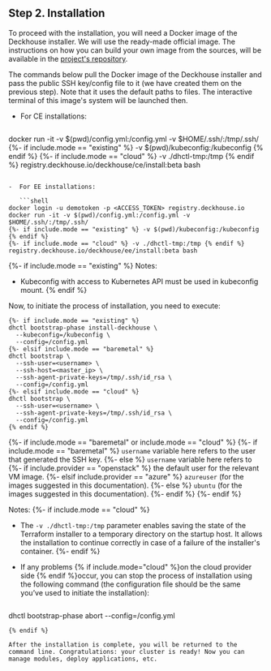 ## Step 2. Installation

To proceed with the installation, you will need a Docker image of the Deckhouse installer. We will use the ready-made official image. The instructions on how you can build your own image from the sources, will be available in the [project's repository](https://github.com/deckhouse/deckhouse).

The commands below pull the Docker image of the Deckhouse installer and pass the public SSH key/config file to it (we have created them on the previous step). Note that it uses the default paths to files. The interactive terminal of this image's system will be launched then.

-  For CE installations:

   ```shell
docker run -it -v $(pwd)/config.yml:/config.yml -v $HOME/.ssh/:/tmp/.ssh/
{%- if include.mode == "existing" %} -v $(pwd)/kubeconfig:/kubeconfig {% endif %}
{%- if include.mode == "cloud" %} -v ./dhctl-tmp:/tmp {% endif %} registry.deckhouse.io/deckhouse/ce/install:beta bash
```

-  For EE installations:

   ```shell
docker login -u demotoken -p <ACCESS_TOKEN> registry.deckhouse.io
docker run -it -v $(pwd)/config.yml:/config.yml -v $HOME/.ssh/:/tmp/.ssh/
{%- if include.mode == "existing" %} -v $(pwd)/kubeconfig:/kubeconfig {% endif %}
{%- if include.mode == "cloud" %} -v ./dhctl-tmp:/tmp {% endif %} registry.deckhouse.io/deckhouse/ee/install:beta bash
```

{%- if include.mode == "existing" %}
Notes:
- Kubeconfig with access to Kubernetes API must be used in kubeconfig mount.
{% endif %}

Now, to initiate the process of installation, you need to execute:

```shell
{%- if include.mode == "existing" %}
dhctl bootstrap-phase install-deckhouse \
  --kubeconfig=/kubeconfig \
  --config=/config.yml
{%- elsif include.mode == "baremetal" %}
dhctl bootstrap \
  --ssh-user=<username> \
  --ssh-host=<master_ip> \
  --ssh-agent-private-keys=/tmp/.ssh/id_rsa \
  --config=/config.yml
{%- elsif include.mode == "cloud" %}
dhctl bootstrap \
  --ssh-user=<username> \
  --ssh-agent-private-keys=/tmp/.ssh/id_rsa \
  --config=/config.yml
{% endif %}
```

{%- if include.mode == "baremetal" or include.mode == "cloud" %}
{%- if include.mode == "baremetal" %}
`username` variable here refers to the user that generated the SSH key.
{%- else %}
`username` variable here refers to
{%- if include.provider == "openstack" %} the default user for the relevant VM image.
{%- elsif include.provider == "azure" %} `azureuser` (for the images suggested in this documentation).
{%- else %} `ubuntu` (for the images suggested in this documentation).
{%- endif %}
{%- endif %}

Notes:
{%- if include.mode == "cloud" %}
- The `-v ./dhctl-tmp:/tmp` parameter enables saving the state of the Terraform installer to a temporary directory on the startup host. It allows the installation to continue correctly in case of a failure of the installer's container.
{%- endif %}
- If any problems {% if include.mode="cloud" %}on the cloud provider side {% endif %}occur, you can stop the process of installation using the following command (the configuration file should be the same you’ve used to initiate the installation):

  ```shell
dhctl bootstrap-phase abort --config=/config.yml
```
{% endif %}

After the installation is complete, you will be returned to the command line. Congratulations: your cluster is ready! Now you can manage modules, deploy applications, etc.
